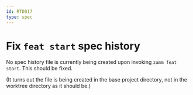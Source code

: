 ```yaml
---
id: RTD017
type: spec
---
```


# Fix `feat start` spec history

No spec history file is currently being created upon invoking `zamm feat start`. This should be fixed.

(It turns out the file is being created in the base project directory, not in the worktree directory as it should be.)
